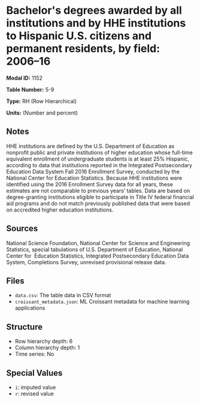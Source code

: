 # Bachelor's degrees awarded by all institutions and by HHE institutions to Hispanic U.S. citizens and permanent residents, by field: 2006&#8211;16

**Modal ID:** 1152

**Table Number:** 5-9

**Type:** RH (Row Hierarchical)

**Units:** (Number and percent)

## Notes

HHE institutions are defined by the U.S. Department of Education as nonprofit public and private institutions of higher education whose full-time equivalent enrollment of undergraduate students is at least 25% Hispanic, according to data that institutions reported in the Integrated Postsecondary Education Data System Fall 2016 Enrollment Survey, conducted by the National Center for Education Statistics. Because HHE institutions were identified using the 2016 Enrollment Survey data for all years, these estimates are not comparable to previous years’ tables. Data are based on degree-granting institutions eligible to participate in Title IV federal financial aid programs and do not match previously published data that were based on accredited higher education institutions.

## Sources

National Science Foundation, National Center for Science and Engineering Statistics, special tabulations of U.S. Department of Education, National Center for  Education Statistics, Integrated Postsecondary Education Data System, Completions Survey, unrevised provisional release data.

## Files

- `data.csv`: The table data in CSV format
- `croissant_metadata.json`: ML Croissant metadata for machine learning applications

## Structure

- Row hierarchy depth: 6
- Column hierarchy depth: 1
- Time series: No

## Special Values

- `i`: imputed value
- `r`: revised value
